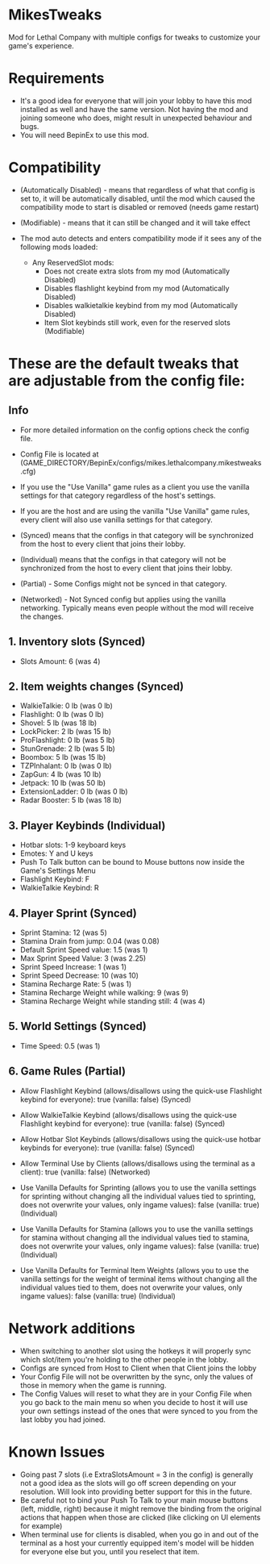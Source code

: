 # MikesTweaks
Mod for Lethal Company with multiple configs for tweaks to customize your game's experience. 

# Requirements
- It's a good idea for everyone that will join your lobby to have this mod installed as well and have the same version. Not having the mod and joining someone who does, might result in unexpected behaviour and bugs.
- You will need BepinEx to use this mod.

# Compatibility
- (Automatically Disabled) - means that regardless of what that config is set to, it will be automatically disabled, until the mod which caused the compatibility mode to start is disabled or removed (needs game restart)

- (Modifiable) - means that it can still be changed and it will take effect

- The mod auto detects and enters compatibility mode if it sees any of the following mods loaded:
    - Any ReservedSlot mods:
      - Does not create extra slots from my mod (Automatically Disabled)
      - Disables flashlight keybind from my mod (Automatically Disabled)
      - Disables walkietalkie keybind from my mod (Automatically Disabled)
      - Item Slot keybinds still work, even for the reserved slots (Modifiable)

# These are the default tweaks that are adjustable from the config file:
## Info
  - For more detailed information on the config options check the config file.

  - Config File is located at (GAME_DIRECTORY/BepinEx/configs/mikes.lethalcompany.mikestweaks.cfg)

  - If you use the "Use Vanilla" game rules as a client you use the vanilla settings for that category regardless of the host's settings.

  - If you are the host and are using the vanilla "Use Vanilla" game rules, every client will also use vanilla settings for that category.

  - (Synced) means that the configs in that category will be synchronized from the host to every client that joins their lobby.

  - (Individual) means that the configs in that category will not be synchronized from the host to every client that joins their lobby.

  - (Partial) - Some Configs might not be synced in that category.

  - (Networked) - Not Synced config but applies using the vanilla networking. Typically means even people without the mod will receive the changes.
  
## 1. Inventory slots (Synced)
  - Slots Amount: 6 (was 4)
## 2. Item weights changes (Synced)
  - WalkieTalkie: 0 lb (was 0 lb)
  - Flashlight: 0 lb (was 0 lb)
  - Shovel: 5 lb (was 18 lb)
  - LockPicker: 2 lb (was 15 lb)
  - ProFlashlight: 0 lb (was 5 lb)
  - StunGrenade: 2 lb (was 5 lb)
  - Boombox: 5 lb (was 15 lb)
  - TZPInhalant: 0 lb (was 0 lb)
  - ZapGun: 4 lb (was 10 lb)
  - Jetpack: 10 lb (was 50 lb)
  - ExtensionLadder: 0 lb (was 0 lb)
  - Radar Booster: 5 lb (was 18 lb)
## 3. Player Keybinds (Individual)
  - Hotbar slots: 1-9 keyboard keys
  - Emotes: Y and U keys
  - Push To Talk button can be bound to Mouse buttons now inside the Game's Settings Menu
  - Flashlight Keybind: F
  - WalkieTalkie Keybind: R
## 4. Player Sprint (Synced)
  - Sprint Stamina: 12 (was 5)
  - Stamina Drain from jump: 0.04 (was 0.08)
  - Default Sprint Speed value: 1.5 (was 1)
  - Max Sprint Speed Value: 3 (was 2.25)
  - Sprint Speed Increase: 1 (was 1)
  - Sprint Speed Decrease: 10 (was 10)
  - Stamina Recharge Rate: 5 (was 1)
  - Stamina Recharge Weight while walking: 9 (was 9)
  - Stamina Recharge Weight while standing still: 4 (was 4)
## 5. World Settings (Synced)
  - Time Speed: 0.5 (was 1)
## 6. Game Rules (Partial)
  - Allow Flashlight Keybind (allows/disallows using the quick-use Flashlight keybind for everyone): true (vanilla: false) (Synced)

  - Allow WalkieTalkie Keybind (allows/disallows using the quick-use Flashlight keybind for everyone): true (vanilla: false) (Synced)

  - Allow Hotbar Slot Keybinds (allows/disallows using the quick-use hotbar keybinds for everyone): true (vanilla: false) (Synced)

  - Allow Terminal Use by Clients (allows/disallows using the terminal as a client): true (vanilla: false) (Networked)

  - Use Vanilla Defaults for Sprinting (allows you to use the vanilla settings for sprinting without changing all the individual values tied to sprinting, does not overwrite your values, only ingame values): false (vanilla: true) (Individual)

  - Use Vanilla Defaults for Stamina (allows you to use the vanilla settings for stamina without changing all the individual values tied to stamina, does not overwrite your values, only ingame values): false (vanilla: true) (Individual)

  - Use Vanilla Defaults for Terminal Item Weights (allows you to use the vanilla settings for the weight of terminal items without changing all the individual values tied to them, does not overwrite your values, only ingame values): false (vanilla: true) (Individual)

# Network additions
 - When switching to another slot using the hotkeys it will properly sync which slot/item you're holding to the other people in the lobby.
 - Configs are synced from Host to Client when that Client joins the lobby
 - Your Config File will not be overwritten by the sync, only the values of those in memory when the game is running.
 - The Config Values will reset to what they are in your Config File when you go back to the main menu so when you decide to host it will use your own settings instead of the ones that were synced to you from the last lobby you had joined.

 # Known Issues
 - Going past 7 slots (i.e ExtraSlotsAmount = 3 in the config) is generally not a good idea as the slots will go off screen depending on your resolution. Will look into providing better support for this in the future.
 - Be careful not to bind your Push To Talk to your main mouse buttons (left, middle, right) because it might remove the binding from the original actions that happen when those are clicked (like clicking on UI elements for example)
 - When terminal use for clients is disabled, when you go in and out of the terminal as a host your currently equipped item's model will be hidden for everyone else but you, until you reselect that item.